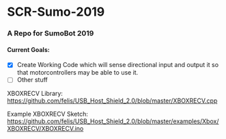 # SCR-Sumo-2019

### A Repo for SumoBot 2019

#### Current Goals:
- [x] Create Working Code which will sense directional input and output it so that motorcontrollers may be able to use it.
- [ ] Other stuff

XBOXRECV Library: https://github.com/felis/USB_Host_Shield_2.0/blob/master/XBOXRECV.cpp

Example XBOXRECV Sketch: https://github.com/felis/USB_Host_Shield_2.0/blob/master/examples/Xbox/XBOXRECV/XBOXRECV.ino
